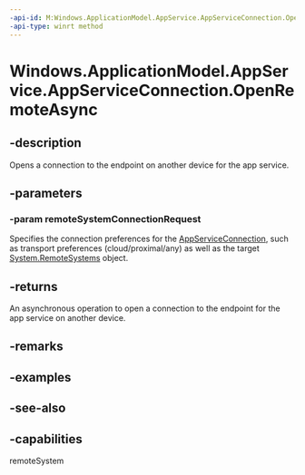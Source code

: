 ----api-id: M:Windows.ApplicationModel.AppService.AppServiceConnection.OpenRemoteAsync(Windows.System.RemoteSystems.RemoteSystemConnectionRequest)
-api-type: winrt method
---<!-- Method syntaxpublic Windows.Foundation.IAsyncOperation<Windows.ApplicationModel.AppService.AppServiceConnectionStatus> OpenRemoteAsync(Windows.System.RemoteSystems.RemoteSystemConnectionRequest remoteSystemConnectionRequest)--># Windows.ApplicationModel.AppService.AppServiceConnection.OpenRemoteAsync## -descriptionOpens a connection to the endpoint on another device for the app service.## -parameters### -param remoteSystemConnectionRequestSpecifies the connection preferences for the [AppServiceConnection](appserviceconnection.md), such as transport preferences (cloud/proximal/any) as well as the target [System.RemoteSystems](../windows.system.remotesystems/windows_system_remotesystems.md) object.## -returnsAn asynchronous operation to open a connection to the endpoint for the app service on another device.## -remarks## -examples## -see-also## -capabilitiesremoteSystem